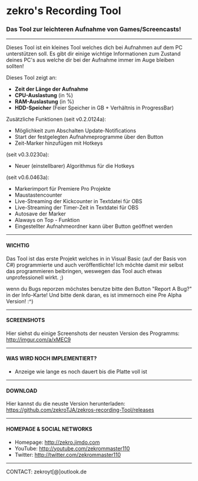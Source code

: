 # zekro's Recording Tool
### Das Tool zur leichteren Aufnahme von Games/Screencasts!
---
Dieses Tool ist ein kleines Tool welches dich bei Aufnahmen auf dem PC unterstützen soll. Es gibt dir einige wichtige Informationen zum Zustand deines PC's aus welche dir bei der Aufnahme immer im Auge bleiben sollten!

Dieses Tool zeigt an:
- **Zeit der Länge der Aufnahme**
- **CPU-Auslastung** (in %)
- **RAM-Auslastung** (in %)
- **HDD-Speicher** (Feier Speicher in GB + Verhältnis in ProgressBar)

Zusätzliche Funktionen (seit v0.2.0124a):
- Möglichkeit zum Abschalten Update-Notifications
- Start der festgelegten Aufnahmeprogramme über den Button
- Zeit-Marker hinzufügen mit Hotkeys

(seit v0.3.0230a):
- Neuer (einstellbarer) Algorithmus für die Hotkeys

(seit v0.6.0463a):
- Markerimport für Premiere Pro Projekte
- Maustastencounter
- Live-Streaming der Kickcounter in Textdatei für OBS
- Live-Streaming der Timer-Zeit in Textdatei für OBS
- Autosave der Marker
- Alaways on Top - Funktion
- Eingestellter Aufnahmeordner kann über Button geöffnet werden

---

#### WICHTIG

Das Tool ist das erste Projekt welches in in Visual Basic (auf der Basis von C#) programmierte und auch veröffentlichte! Ich möchte damit mir selbst das programmieren beibringen, weswegen das Tool auch etwas unprofessionell wirkt. ;)

wenn du Bugs reporzen möchstes benutze bitte den Button "Report A Bug?" in der Info-Karte! Und bitte denk daran, es ist immernoch eine Pre Alpha Version! :^)

---

#### SCREENSHOTS

Hier siehst du einige Screenshots der neusten Version des Programms: http://imgur.com/a/xMEC9

---

#### WAS WIRD NOCH IMPLEMENTIERT?

- Anzeige wie lange es noch dauert bis die Platte voll ist

---

#### DOWNLOAD

Hier kannst du die neuste Version herunterladen: https://github.com/zekroTJA/zekros-recording-Tool/releases

---

#### HOMEPAGE & SOCIAL NETWORKS

- Homepage: http://zekro.jimdo.com
- YouTube: http://youtube.com/zekrommaster110
- Twitter: http://twitter.com/zekrommaster110

---

CONTACT: zekroyt[@]outlook.de
